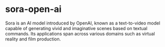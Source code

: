 # sora-open-ai
Sora is an AI model introduced by OpenAI, known as a text-to-video model capable of generating vivid and imaginative scenes based on textual commands. Its applications span across various domains such as virtual reality and film production.
